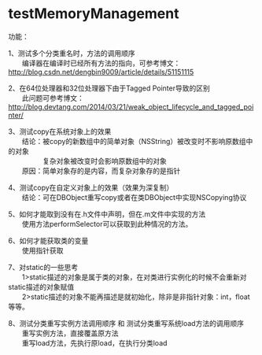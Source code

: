 # testMemoryManagement

功能：

1、测试多个分类重名时，方法的调用顺序  
　　编译器在编译时已经所有方法的指向，可参考博文：http://blog.csdn.net/dengbin9009/article/details/51151115

2、在64位处理器和32位处理器下由于Tagged Pointer导致的区别  
　　此问题可参考博文：http://blog.devtang.com/2014/03/21/weak_object_lifecycle_and_tagged_pointer/

3、测试copy在系统对象上的效果  
　　结论：被copy的新数组中的简单对象（NSString）被改变时不影响原数组中的对象  
　　　　　复杂对象被改变时会影响原数组中的对象  
　　原因：简单对象存的是内容，而复杂对象存的是指针

4、测试copy在自定义对象上的效果（效果为深复制）  
　　结论：可在DBObject重写copy或者在类DBObject中实现NSCopying协议

5、如何才能取到没有在.h文件中声明，但在.m文件中实现的方法  
　　使用方法performSelector可以获取到此种情况的方法。

6、如何才能获取类的变量  
　　使用指针获取  

7、对static的一些思考  
　　1>static描述的对象是属于类的对象，在对类进行实例化的时候不会重新对static描述的对象赋值  
　　2>static描述的对象不能再描述是就初始化，除非是非指针对象：int，float等等。
　　  

8、测试分类重写实例方法调用顺序 和 测试分类重写系统load方法的调用顺序  
　　重写实例方法，直接覆盖原方法  
　　重写load方法，先执行原load，在执行分类load  
